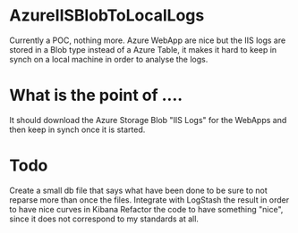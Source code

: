 # AzureIISBlobToLocalLogs
Currently a POC, nothing more. Azure WebApp are nice but the IIS logs are stored in a Blob type instead of a Azure Table, it makes it hard to keep in synch on a local machine in order to analyse the logs.

# What is the point of ....  
It should download the Azure Storage Blob "IIS Logs" for the WebApps and then keep in synch once it is started.


# Todo
Create a small db file that says what have been done to be sure to not reparse more than once the files.
Integrate with LogStash the result in order to have nice curves in Kibana
Refactor the code to have something "nice", since it does not correspond to my standards at all.
